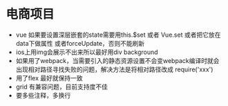 # 电商项目
- vue 如果要设置深层嵌套的state需要用this.$set 或者 Vue.set 或者把它放在data下做属性 或者forceUpdate，否则不能刷新
- ios上用img会展示不出来所以最好用div background
- 如果用了webpack，当需要引入的静态资源设置不会变webpack编译时就会出现相对路径寻找失败的问题，解决方法是将相对路径改成 require('xxx')
- 用了flex 最好就保持一致
- grid 有兼容问题，目前支持度不佳
- 要多些注释，多换行